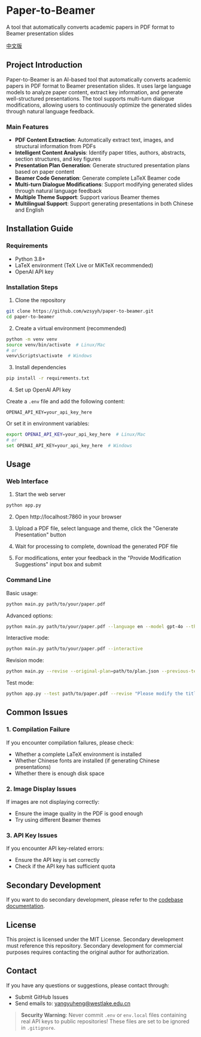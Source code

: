 # Paper-to-Beamer

A tool that automatically converts academic papers in PDF format to Beamer presentation slides

[中文版](../README.md)

## Project Introduction

Paper-to-Beamer is an AI-based tool that automatically converts academic papers in PDF format to Beamer presentation slides. It uses large language models to analyze paper content, extract key information, and generate well-structured presentations. The tool supports multi-turn dialogue modifications, allowing users to continuously optimize the generated slides through natural language feedback.

### Main Features

- **PDF Content Extraction**: Automatically extract text, images, and structural information from PDFs
- **Intelligent Content Analysis**: Identify paper titles, authors, abstracts, section structures, and key figures
- **Presentation Plan Generation**: Generate structured presentation plans based on paper content
- **Beamer Code Generation**: Generate complete LaTeX Beamer code
- **Multi-turn Dialogue Modifications**: Support modifying generated slides through natural language feedback
- **Multiple Theme Support**: Support various Beamer themes
- **Multilingual Support**: Support generating presentations in both Chinese and English

## Installation Guide

### Requirements

- Python 3.8+
- LaTeX environment (TeX Live or MiKTeX recommended)
- OpenAI API key

### Installation Steps

1. Clone the repository

```bash
git clone https://github.com/wzsyyh/paper-to-beamer.git
cd paper-to-beamer
```

2. Create a virtual environment (recommended)

```bash
python -m venv venv
source venv/bin/activate  # Linux/Mac
# or
venv\Scripts\activate  # Windows
```

3. Install dependencies

```bash
pip install -r requirements.txt
```

4. Set up OpenAI API key

Create a `.env` file and add the following content:

```
OPENAI_API_KEY=your_api_key_here
```

Or set it in environment variables:

```bash
export OPENAI_API_KEY=your_api_key_here  # Linux/Mac
# or
set OPENAI_API_KEY=your_api_key_here  # Windows
```

## Usage

### Web Interface

1. Start the web server

```bash
python app.py
```

2. Open http://localhost:7860 in your browser

3. Upload a PDF file, select language and theme, click the "Generate Presentation" button

4. Wait for processing to complete, download the generated PDF file

5. For modifications, enter your feedback in the "Provide Modification Suggestions" input box and submit

### Command Line

Basic usage:

```bash
python main.py path/to/your/paper.pdf
```

Advanced options:

```bash
python main.py path/to/your/paper.pdf --language en --model gpt-4o --theme Madrid --output-dir output
```

Interactive mode:

```bash
python main.py path/to/your/paper.pdf --interactive
```

Revision mode:

```bash
python main.py --revise --original-plan=path/to/plan.json --previous-tex=path/to/output.tex --feedback="Your modification suggestions"
```

Test mode:

```bash
python app.py --test path/to/paper.pdf --revise "Please modify the title page to center the title"
```

## Common Issues

### 1. Compilation Failure

If you encounter compilation failures, please check:
- Whether a complete LaTeX environment is installed
- Whether Chinese fonts are installed (if generating Chinese presentations)
- Whether there is enough disk space

### 2. Image Display Issues

If images are not displaying correctly:
- Ensure the image quality in the PDF is good enough
- Try using different Beamer themes

### 3. API Key Issues

If you encounter API key-related errors:
- Ensure the API key is set correctly
- Check if the API key has sufficient quota

## Secondary Development

If you want to do secondary development, please refer to the [codebase documentation](../CODEBASE.md).

## License

This project is licensed under the MIT License. Secondary development must reference this repository. Secondary development for commercial purposes requires contacting the original author for authorization.

## Contact

If you have any questions or suggestions, please contact through:

- Submit GitHub Issues
- Send emails to: yangyuheng@westlake.edu.cn

> **Security Warning**: Never commit `.env` or `env.local` files containing real API keys to public repositories! These files are set to be ignored in `.gitignore`. 